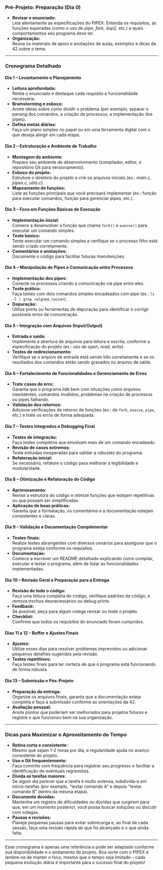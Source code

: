 ### **Pré-Projeto: Preparação (Dia 0)**

- **Revisar o enunciado:**  
  Leia atentamente as especificações do PIPEX. Entenda os requisitos, as funções esperadas (como o uso de *pipe*, *fork*, *dup2*, etc.) e quais comportamentos seu programa deve ter.  
- **Organização:**  
  Reúna os materiais de apoio e anotações de aulas, exemplos e dicas da 42 sobre o tema.

---

### **Cronograma Detalhado**

#### **Dia 1 – Levantamento e Planejamento**  
- **Leitura aprofundada:**  
  Releia o enunciado e destaque cada requisito e funcionalidade necessária.  
- **Brainstorming e esboço:**  
  Anote ideias sobre como dividir o problema (por exemplo, separar o parsing dos comandos, a criação de processos, a implementação dos pipes).  
- **Defina metas diárias:**  
  Faça um plano simples no papel ou em uma ferramenta digital com o que deseja atingir em cada etapa.

#### **Dia 2 – Estruturação e Ambiente de Trabalho**  
- **Montagem do ambiente:**  
  Prepare seu ambiente de desenvolvimento (compilador, editor, e repositório Git para versionamento).  
- **Esboço do projeto:**  
  Estruture o diretório do projeto e crie os arquivos iniciais (ex.: *main.c*, *pipex.c*, *utils.c*).  
- **Mapeamento de funções:**  
  Liste as funções principais que você precisará implementar (ex.: função para executar comandos, função para gerenciar pipes, etc.).

#### **Dia 3 – Foco em Funções Básicas de Execução**  
- **Implementação inicial:**  
  Comece a desenvolver a função que chama `fork()` e `execve()` para executar um comando simples.  
- **Teste básico:**  
  Tente executar um comando simples e verifique se o processo filho está sendo criado corretamente.  
- **Comentários e anotações:**  
  Documente o código para facilitar futuras manutenções.

#### **Dia 4 – Manipulação de Pipes e Comunicação entre Processos**  
- **Implementação dos pipes:**  
  Conecte os processos criando a comunicação via pipe entre eles.  
- **Teste prático:**  
  Faça testes com dois comandos simples encadeados com pipe (ex.: `ls -l | grep <alguma_coisa>`).  
- **Depuração:**  
  Utilize prints ou ferramentas de depuração para identificar e corrigir possíveis erros de comunicação.

#### **Dia 5 – Integração com Arquivos (Input/Output)**  
- **Entrada e saída:**  
  Implemente a abertura de arquivos para leitura e escrita, conforme a especificação do projeto (ex.: uso de *open*, *read*, *write*).  
- **Testes de redirecionamento:**  
  Verifique se o arquivo de entrada está sendo lido corretamente e se os resultados dos comandos estão sendo gravados no arquivo de saída.

#### **Dia 6 – Fortalecimento de Funcionalidades e Gerenciamento de Erros**  
- **Trate casos de erro:**  
  Garanta que o programa lide bem com situações como arquivos inexistentes, comandos inválidos, problemas na criação de processos ou pipes falhando.  
- **Validação dos retornos:**  
  Adicione verificações de retorno de funções (ex.: de `fork`, `execve`, `pipe`, etc.) e trate os erros de forma adequada.

#### **Dia 7 – Testes Integrados e Debugging Final**  
- **Testes de integração:**  
  Faça testes completos que envolvam mais de um comando encadeado.  
- **Revisão de casos extremos:**  
  Teste entradas inesperadas para validar a robustez do programa.  
- **Refatoração inicial:**  
  Se necessário, refatore o código para melhorar a legibilidade e modularidade.

#### **Dia 8 – Otimização e Refatoração do Código**  
- **Aprimoramento:**  
  Revise a estrutura do código e otimize funções que estejam repetitivas ou que possam ser simplificadas.  
- **Aplicação de boas práticas:**  
  Garanta que a formatação, os comentários e a documentação estejam consistentes e claras.

#### **Dia 9 – Validação e Documentação Complementar**  
- **Testes finais:**  
  Realize testes abrangentes com diversos cenários para assegurar que o programa esteja conforme os requisitos.  
- **Documentação:**  
  Comece a escrever um README detalhado explicando como compilar, executar e testar o programa, além de listar as funcionalidades implementadas.

#### **Dia 10 – Revisão Geral e Preparação para a Entrega**  
- **Revisão de todo o código:**  
  Faça uma leitura completa do código, verifique padrões de código, e remova trechos desnecessários ou debug prints.  
- **Feedback:**  
  Se possível, peça para algum colega revisar ou teste o projeto.  
- **Checklist:**  
  Confirme que todos os requisitos do enunciado foram cumpridos.

#### **Dias 11 a 12 – Buffer e Ajustes Finais**  
- **Ajustes:**  
  Utilize esses dias para resolver problemas imprevistos ou adicionar pequenos detalhes sugeridos pela revisão.  
- **Testes repetitivos:**  
  Faça testes finais para ter certeza de que o programa está funcionando de forma robusta.

#### **Dia 13 – Submissão e Pós-Projeto**  
- **Preparação da entrega:**  
  Organize os arquivos finais, garanta que a documentação esteja completa e faça a submissão conforme as orientações da 42.  
- **Avaliação pessoal:**  
  Anote pontos que poderiam ser melhorados para projetos futuros e registre o que funcionou bem na sua organização.

---

### **Dicas para Maximizar o Aproveitamento do Tempo**

- **Rotina curta e consistente:**  
  Mesmo que sejam 1-2 horas por dia, a regularidade ajuda no avanço consistente do projeto.
- **Use o Git frequentemente:**  
  Faça commits com frequência para registrar seu progresso e facilitar a identificação de eventuais regressões.
- **Divida as tarefas maiores:**  
  Se algum dia parecer que a tarefa é muito extensa, subdivida-a em micro-tarefas (por exemplo, "testar comando A" e depois "testar comando B" dentro da mesma etapa).
- **Documente dúvidas:**  
  Mantenha um registro de dificuldades ou dúvidas que surgirem para que, em um momento posterior, você possa buscar soluções ou discutir com colegas.
- **Pausas e revisões:**  
  Planeje pequenas pausas para evitar sobrecarga e, ao final de cada sessão, faça uma revisão rápida do que foi alcançado e o que ainda falta.

---

Esse cronograma é apenas uma referência e pode ser adaptado conforme sua disponibilidade e o andamento do projeto. Boa sorte com o PIPEX e lembre-se de manter o foco, mesmo que o tempo seja limitado – cada pequena evolução diária é importante para o sucesso final do projeto!